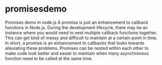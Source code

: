 # promisesdemo
Promises demo in node.js
A promise is just an enhancement to callback functions in Node.js. During the development lifecycle, there may be an instance where you would need to nest multiple callback functions together. This can get kind of messy and difficult to maintain at a certain point in time. In short, a promise is an enhancement to callbacks that looks towards alleviating these problems.
Promises can be nested within each other to make code look better and easier to maintain when many asynchronous function need to be called at the same time.
